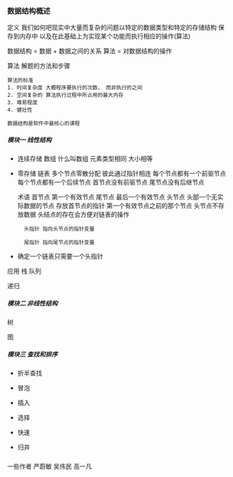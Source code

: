 ### 数据结构概述
 定义
   我们如何吧现实中大量而复杂的问题以特定的数据类型和特定的存储结构
   保存到内存中 以及在此基础上为实现某个功能而执行相应的操作(算法)

   数据结构 = 数据 + 数据之间的关系
   算法 = 对数据结构的操作

 算法
    解题的方法和步骤

    算法的标准
    1. 时间复杂度 大概程序要执行的次数， 而非执行的之间
    2. 空间复杂的 算法执行过程中所占用的最大内存
    3. 难易程度
    4. 健壮性

    数据结构是软件中最核心的课程

##### 模块一 线性结构
* 连续存储 数组
    什么叫数组
        元素类型相同 大小相等
* 零存储 链表
    多个节点零散分配 彼此通过指针相连
    每个节点都有一个前驱节点 每个节点都有一个后续节点
    首节点没有前驱节点 尾节点没有后继节点

    术语
        首节点 第一个有效节点
        尾节点 最后一个有效节点
        头节点
             头部一个无实际数据的节点 存放首节点的指针
             第一个有效节点之前的那个节点
             头节点不存放数据
             头结点的存在会方便对链表的操作


        头指针 指向头节点的指针变量

        尾指针 指向尾节点的指针变量

* 确定一个链表只需要一个头指针
    >

应用 栈 队列



递归

##### 模块二 非线性结构
树

图

##### 模块三 查找和排序
* 折半查找

* 冒泡
* 插入
* 选择
* 快速
* 归并

#####
一些作者
严蔚敏
吴伟民
高一凡

